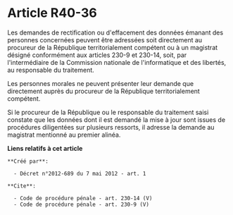# Article R40-36

Les demandes de rectification ou d'effacement des données émanant des personnes concernées peuvent être adressées soit
directement au procureur de la République territorialement compétent ou à un magistrat désigné conformément aux articles
230-9 et 230-14, soit, par l'intermédiaire de la Commission nationale de l'informatique et des libertés, au responsable du
traitement. 

Les personnes morales ne peuvent présenter leur demande que directement auprès du procureur de la République territorialement
compétent. 

Si le procureur de la République ou le responsable du traitement saisi constate que les données dont il est demandé la mise à
jour sont issues de procédures diligentées sur plusieurs ressorts, il adresse la demande au magistrat mentionné au premier
alinéa.

**Liens relatifs à cet article**

	**Créé par**:

	  - Décret n°2012-689 du 7 mai 2012 - art. 1

	**Cite**:

	  - Code de procédure pénale - art. 230-14 (V)
	  - Code de procédure pénale - art. 230-9 (V)
